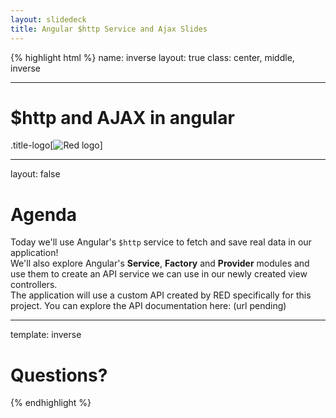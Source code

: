 ```yaml
---
layout: slidedeck
title: Angular $http Service and Ajax Slides
---
```


{% highlight html %}
name: inverse
layout: true
class: center, middle, inverse

---

# $http and AJAX in angular

.title-logo[![Red logo](/public/img/red-logo-white.svg)]

---
layout: false

# Agenda

Today we'll use Angular's `$http` service to fetch and save real data in our application! <br>
We'll also explore Angular's **Service**, **Factory** and **Provider** modules and use them to create an API service we can use in our newly created view controllers. <br>
The application will use a custom API created by RED specifically for this project. You can explore the API documentation here: (url pending)

---
template: inverse

# Questions?

{% endhighlight %}
